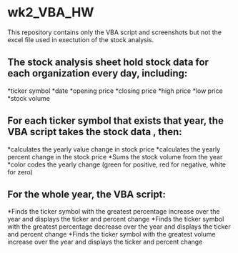 # wk2_VBA_HW
This repository contains only the VBA script and screenshots but not the excel file used in exectution of the stock analysis.

## The stock analysis sheet hold stock data for each organization every day, including:
*ticker symbol
*date
*opening price
*closing price
*high price
*low price
*stock volume

## For each ticker symbol that exists that year, the VBA script takes the stock data , then:
*calculates the yearly value change in stock price
*calculates the yearly percent change in the stock price
*Sums the stock volume from the year
*color codes the yearly change (green for positive, red for negative, white for zero)

## For the whole year, the VBA script:
*Finds the ticker symbol with the greatest percentage increase over the year and displays the ticker and percent change
*Finds the ticker symbol with the greatest percentage decrease over the year and displays the ticker and percent change
*Finds the ticker symbol with the greatest volume increase over the year and displays the ticker and percent change
